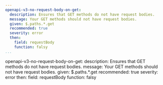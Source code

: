 ```yaml
---
openapi-v3-no-request-body-on-get:
  description: Ensures that GET methods do not have request bodies.
  message: Your GET methods should not have request bodies.
  given: $.paths.*.get
  recommended: true
  severity: error
  then:
    field: requestBody
    function: falsy
...
```

openapi-v3-no-request-body-on-get:
  description: Ensures that GET methods do not have request bodies.
  message: Your GET methods should not have request bodies.
  given: $.paths.*.get
  recommended: true
  severity: error
  then:
    field: requestBody
    function: falsy
